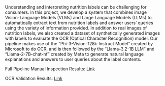 Understanding and interpreting nutrition labels can be challenging for consumers. In this project, we develop a system that combines image Vision-Language Models (VLMs) and Large Language Models (LLMs) to automatically extract text from nutrition labels and answer users’ queries using the variety of information provided. In addition to real images of nutrition labels, we also created a dataset of synthetically generated images with labels to evaluate the OCR (Optical Character Recognition) model. Our pipeline makes use of the “Phi-3-Vision-128k-Instruct Model” created by Microsoft to do OCR, and is then followed by the “Llama-3.2-1B LLM” and “Llama-2-7B-chat-hf” created by Meta to generate natural language explanations and answers to user queries about the label contents.

Full Pipeline Manual Inspection Results: [Link](https://docs.google.com/spreadsheets/d/1vQ_EO6dYwCICO9hS5pPro6yXNq4ofnTvv7_wABWmTVk/edit?gid=0#gid=0)

OCR Validation Results: [Link](https://docs.google.com/document/d/1AnL1Fry-k3fEY_cvvhROPNkcnhn-K776xxcwhbNdFvQ/edit?tab=t.0)
